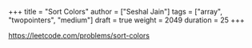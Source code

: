 +++
title = "Sort Colors"
author = ["Seshal Jain"]
tags = ["array", "twopointers", "medium"]
draft = true
weight = 2049
duration = 25
+++

<https://leetcode.com/problems/sort-colors>

